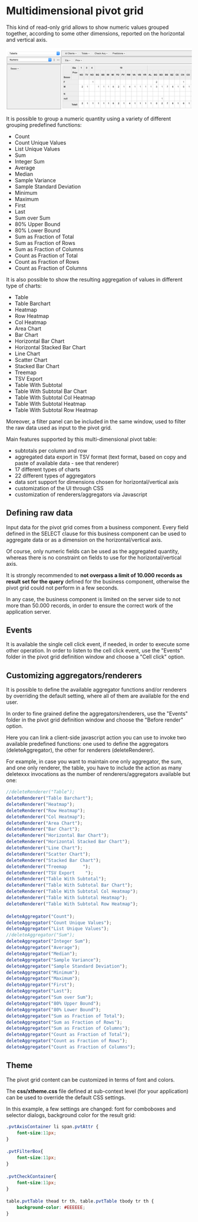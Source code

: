 # Multidimensional pivot grid

This kind of read-only grid allows to show numeric values grouped together, according to some other dimensions, reported on the horizontal and vertical axis.

![](../.gitbook/assets/pivot.png)

It is possible to group a numeric quantity using a variety of different grouping predefined functions:

* Count
* Count Unique Values
* List Unique Values
* Sum
* Integer Sum
* Average
* Median
* Sample Variance
* Sample Standard Deviation
* Minimum
* Maximum
* First
* Last
* Sum over Sum
* 80% Upper Bound
* 80% Lower Bound
* Sum as Fraction of Total
* Sum as Fraction of Rows
* Sum as Fraction of Columns
* Count as Fraction of Total
* Count as Fraction of Rows
* Count as Fraction of Columns

It is also possible to show the resulting aggregation of values in different type of charts:

* Table
* Table Barchart
* Heatmap
* Row Heatmap
* Col Heatmap
* Area Chart
* Bar Chart
* Horizontal Bar Chart
* Horizontal Stacked Bar Chart
* Line Chart
* Scatter Chart
* Stacked Bar Chart
* Treemap
* TSV Export
* Table With Subtotal
* Table With Subtotal Bar Chart
* Table With Subtotal Col Heatmap
* Table With Subtotal Heatmap
* Table With Subtotal Row Heatmap

Moreover, a filter panel can be included in the same window, used to filter the raw data used as input to the pivot grid.

Main features supported by this multi-dimensional pivot table:

* subtotals per column and row
* aggregated data export in TSV format \(text format, based on copy and paste of available data - see that renderer\)
* 17 different types of charts 
* 22 different types of aggregators
* data sort support for dimensions chosen for horizontal/vertical axis
* customization of the UI through CSS
* customization of renderers/aggregators via Javascript

## Defining raw data

Input data for the pivot grid comes from a business component. Every field defined in the SELECT clause for this business component can be used to aggregate data or as a dimension on the horizontal/vertical axis.

Of course, only numeric fields can be used as the aggregated quantity, whereas there is no constraint on fields to use for the horizontal/vertical axis.

It is strongly recommended to **not overpass a limit of 10.000 records as result set for the query** defined for the business component, otherwise the pivot grid could not perform in a few seconds.

In any case, the business component is limited on the server side to not more than 50.000 records, in order to ensure the correct work of the application server.

## Events

It is available the single cell click event, if needed, in order to execute some other operation. In order to listen to the cell click event, use the "Events" folder in the pivot grid definition window and choose a "Cell click" option.

## Customizing aggregators/renderers

It is possible to define the available aggregator functions and/or renderers by overriding the default setting, where all of them are available for the end user.

In order to fine grained define the aggregators/renderers, use the "Events" folder in the pivot grid definition window and choose the "Before render" option.

Here you can link a client-side javascript action you can use to invoke two available predefined functions: one used to define the aggregators \(deleteAggregator\), the other for renderers \(deleteRenderer\).

For example, in case you want to maintain one only aggregator, the sum, and one only renderer, the table, you have to include the action as many deletexxx invocations as the number of renderers/aggregators available but one:

```javascript
//deleteRenderer("Table");
deleteRenderer("Table Barchart");
deleteRenderer("Heatmap");
deleteRenderer("Row Heatmap");
deleteRenderer("Col Heatmap");
deleteRenderer("Area Chart");
deleteRenderer("Bar Chart");
deleteRenderer("Horizontal Bar Chart");
deleteRenderer("Horizontal Stacked Bar Chart");
deleteRenderer("Line Chart");
deleteRenderer("Scatter Chart");
deleteRenderer("Stacked Bar Chart");
deleteRenderer("Treemap      ");
deleteRenderer("TSV Export    ");
deleteRenderer("Table With Subtotal");
deleteRenderer("Table With Subtotal Bar Chart");
deleteRenderer("Table With Subtotal Col Heatmap");
deleteRenderer("Table With Subtotal Heatmap");
deleteRenderer("Table With Subtotal Row Heatmap");

deleteAggregator("Count");
deleteAggregator("Count Unique Values");
deleteAggregator("List Unique Values");
//deleteAggregator("Sum");
deleteAggregator("Integer Sum");
deleteAggregator("Average");
deleteAggregator("Median");
deleteAggregator("Sample Variance");
deleteAggregator("Sample Standard Deviation");
deleteAggregator("Minimum");
deleteAggregator("Maximum");
deleteAggregator("First");
deleteAggregator("Last");
deleteAggregator("Sum over Sum");
deleteAggregator("80% Upper Bound");
deleteAggregator("80% Lower Bound");
deleteAggregator("Sum as Fraction of Total");
deleteAggregator("Sum as Fraction of Rows");
deleteAggregator("Sum as Fraction of Columns");
deleteAggregator("Count as Fraction of Total");
deleteAggregator("Count as Fraction of Rows");
deleteAggregator("Count as Fraction of Columns");
```

## Theme

The pivot grid content can be customized in terms of font and colors.

The **css/xtheme.css** file defined at sub-context level \(for your application\) can be used to override the default CSS settings.

In this example, a few settings are changed: font for comboboxes and selector dialogs, background color for the result grid:

```css
.pvtAxisContainer li span.pvtAttr {
    font-size:11px;
}

.pvtFilterBox{
    font-size:11px;
}

.pvtCheckContainer{
    font-size:11px;
}

table.pvtTable thead tr th, table.pvtTable tbody tr th {
    background-color: #EEEEEE;
}
```

